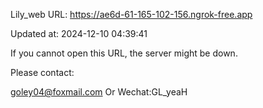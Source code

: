 Lily_web URL: https://ae6d-61-165-102-156.ngrok-free.app

Updated at: 2024-12-10 04:39:41

If you cannot open this URL, the server might be down.

Please contact: 

goley04@foxmail.com Or Wechat:GL_yeaH